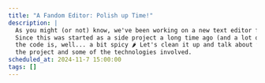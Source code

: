 ```yaml
---
title: "A Fandom Editor: Polish up Time!"
description: |
  As you might (or not) know, we've been working on a new text editor for a while.
  Since this was started as a side project a long time ago (and a lot of time passed),
  the code is, well... a bit spicy 🌶️ Let's clean it up and talk about the goals of
  the project and some of the technologies involved.
scheduled_at: 2024-11-7 15:00:00
tags: []
---
```

